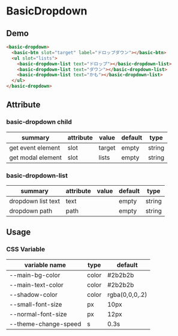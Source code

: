 # BasicDropdown

## Demo

```html
<basic-dropdown>
  <basic-btn slot="target" label="ドロップダウン"></basic-btn>
  <ul slot="lists">
    <basic-dropdown-list text="ドロップ"></basic-dropdown-list>
    <basic-dropdown-list text="ダウン"></basic-dropdown-list>
    <basic-dropdown-list text="かも"></basic-dropdown-list>
  </ul>
</basic-dropdown>
```

## Attribute

### basic-dropdown child

| summary           | attribute | value  | default | type   |
| ----------------- | --------- | ------ | ------- | ------ |
| get event element | slot      | target | empty   | string |
| get modal element | slot      | lists  | empty   | string |

### basic-dropdown-list

| summary            | attribute | value | default | type   |
| ------------------ | --------- | ----- | ------- | ------ |
| dropdown list text | text      |       | empty   | string |
| dropdown path      | path      |       | empty   | string |

## Usage

### CSS Variable

| variable name        | type  | default        |
| -------------------- | ----- | -------------- |
| --main-bg-color      | color | #2b2b2b        |
| --main-text-color    | color | #2b2b2b        |
| --shadow-color       | color | rgba(0,0,0,.2) |
| --small-font-size    | px    | 10px           |
| --normal-font-size   | px    | 12px           |
| --theme-change-speed | s     | 0.3s           |
